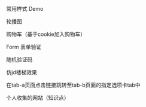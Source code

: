 
常用样式 Demo

轮播图

购物车（基于cookie加入购物车）

Form 表单验证 

随机验证码

仿jd楼梯效果

在tab-a页面点击链接跳转至tab-b页面的指定选项卡tab中

个人收集的网站（知识点）
